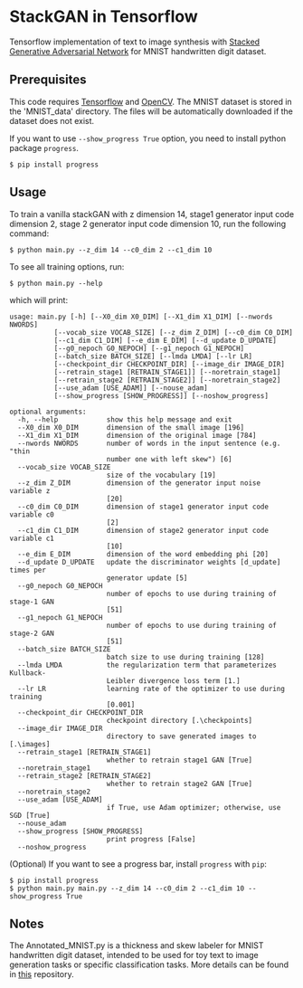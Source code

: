 StackGAN in Tensorflow
======================

Tensorflow implementation of text to image synthesis with [Stacked Generative Adversarial Network](https://arxiv.org/abs/1606.03657) for MNIST handwritten digit dataset.

Prerequisites
-------------

This code requires [Tensorflow](https://www.tensorflow.org/) and [OpenCV](http://opencv.org). The MNIST dataset is stored in the 'MNIST_data' directory. The files will be automatically downloaded if the dataset does not exist.
    
If you want to use `--show_progress True` option, you need to install python package `progress`.

    $ pip install progress

Usage
-----

To train a vanilla stackGAN with z dimension 14, stage1 generator input code dimension 2, stage 2 generator input code dimension 10, run the following command:

    $ python main.py --z_dim 14 --c0_dim 2 --c1_dim 10

To see all training options, run:

    $ python main.py --help

which will print:

    usage: main.py [-h] [--X0_dim X0_DIM] [--X1_dim X1_DIM] [--nwords NWORDS]
               [--vocab_size VOCAB_SIZE] [--z_dim Z_DIM] [--c0_dim C0_DIM]
               [--c1_dim C1_DIM] [--e_dim E_DIM] [--d_update D_UPDATE]
               [--g0_nepoch G0_NEPOCH] [--g1_nepoch G1_NEPOCH]
               [--batch_size BATCH_SIZE] [--lmda LMDA] [--lr LR]
               [--checkpoint_dir CHECKPOINT_DIR] [--image_dir IMAGE_DIR]
               [--retrain_stage1 [RETRAIN_STAGE1]] [--noretrain_stage1]
               [--retrain_stage2 [RETRAIN_STAGE2]] [--noretrain_stage2]
               [--use_adam [USE_ADAM]] [--nouse_adam]
               [--show_progress [SHOW_PROGRESS]] [--noshow_progress]

    optional arguments:
      -h, --help            show this help message and exit
      --X0_dim X0_DIM       dimension of the small image [196]
      --X1_dim X1_DIM       dimension of the original image [784]
      --nwords NWORDS       number of words in the input sentence (e.g. "thin
                            number one with left skew") [6]
      --vocab_size VOCAB_SIZE
                            size of the vocabulary [19]
      --z_dim Z_DIM         dimension of the generator input noise variable z
                            [20]
      --c0_dim C0_DIM       dimension of stage1 generator input code variable c0
                            [2]
      --c1_dim C1_DIM       dimension of stage2 generator input code variable c1
                            [10]
      --e_dim E_DIM         dimension of the word embedding phi [20]
      --d_update D_UPDATE   update the discriminator weights [d_update] times per
                            generator update [5]
      --g0_nepoch G0_NEPOCH
                            number of epochs to use during training of stage-1 GAN
                            [51]
      --g1_nepoch G1_NEPOCH
                            number of epochs to use during training of stage-2 GAN
                            [51]
      --batch_size BATCH_SIZE
                            batch size to use during training [128]
      --lmda LMDA           the regularization term that parameterizes Kullback-
                            Leibler divergence loss term [1.]
      --lr LR               learning rate of the optimizer to use during training
                            [0.001]
      --checkpoint_dir CHECKPOINT_DIR
                            checkpoint directory [.\checkpoints]
      --image_dir IMAGE_DIR
                            directory to save generated images to [.\images]
      --retrain_stage1 [RETRAIN_STAGE1]
                            whether to retrain stage1 GAN [True]
      --noretrain_stage1
      --retrain_stage2 [RETRAIN_STAGE2]
                            whether to retrain stage2 GAN [True]
      --noretrain_stage2
      --use_adam [USE_ADAM]
                            if True, use Adam optimizer; otherwise, use SGD [True]
      --nouse_adam
      --show_progress [SHOW_PROGRESS]
                            print progress [False]
      --noshow_progress

(Optional) If you want to see a progress bar, install `progress` with `pip`:

    $ pip install progress
    $ python main.py main.py --z_dim 14 --c0_dim 2 --c1_dim 10 --show_progress True

Notes
-----

The Annotated_MNIST.py is a thickness and skew labeler for MNIST handwritten digit dataset, intended to be used for toy text to image generation tasks or specific classification tasks. More details can be found in [this](https://github.com/1202kbs/Annotated_MNIST) repository.